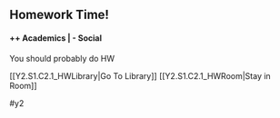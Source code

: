 ## Homework Time!
#### ++ Academics | - Social

You should probably do HW

[[Y2.S1.C2.1_HWLibrary|Go To Library]]
[[Y2.S1.C2.1_HWRoom|Stay in Room]]

#y2